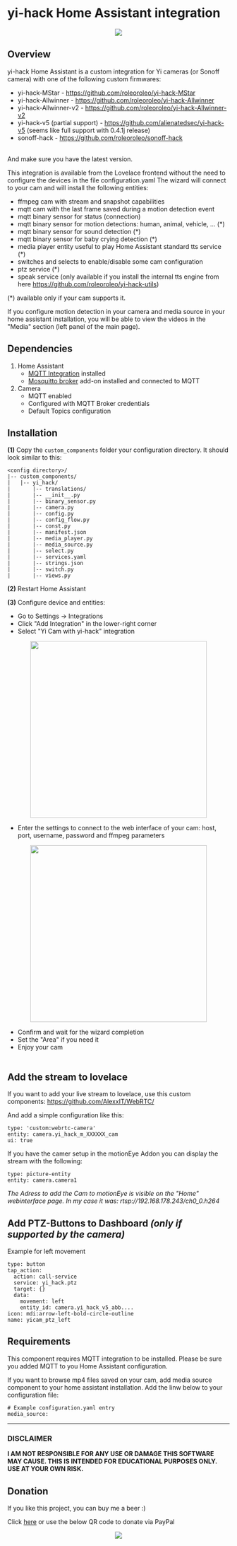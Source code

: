 # yi-hack Home Assistant integration
<p align="center">
<img src="https://github.com/roleoroleo/yi-hack_ha_integration/raw/main/images/icon.png">
</p>

## Overview
yi-hack Home Assistant is a custom integration for Yi cameras (or Sonoff camera) with one of the following custom firmwares:
- yi-hack-MStar - https://github.com/roleoroleo/yi-hack-MStar
- yi-hack-Allwinner - https://github.com/roleoroleo/yi-hack-Allwinner
- yi-hack-Allwinner-v2 - https://github.com/roleoroleo/yi-hack-Allwinner-v2
- yi-hack-v5 (partial support) - https://github.com/alienatedsec/yi-hack-v5 (seems like full support with 0.4.1j release)
- sonoff-hack - https://github.com/roleoroleo/sonoff-hack
<br>
And make sure you have the latest version.
<br>

This integration is available from the Lovelace frontend without the need to configure the devices in the file configuration.yaml
The wizard will connect to your cam and will install the following entities:
- ffmpeg cam with stream and snapshot capabilities
- mqtt cam with the last frame saved during a motion detection event
- mqtt binary sensor for status (connection)
- mqtt binary sensor for motion detections: human, animal, vehicle, ... (*)
- mqtt binary sensor for sound detection (*)
- mqtt binary sensor for baby crying detection (*)
- media player entity useful to play Home Assistant standard tts service (*)
- switches and selects to enable/disable some cam configuration
- ptz service (*)
- speak service (only available if you install the internal tts engine from here https://github.com/roleoroleo/yi-hack-utils)

(*) available only if your cam supports it.

If you configure motion detection in your camera and media source in your home assistant installation, you will be able to view the videos in the "Media" section (left panel of the main page).

## Dependencies
1. Home Assistant
   - [MQTT Integration](https://www.home-assistant.io/integrations/mqtt) installed
   - [Mosquitto broker](https://github.com/home-assistant/addons/tree/master/mosquitto) add-on installed and connected to MQTT
2. Camera
   - MQTT enabled
   - Configured with MQTT Broker credentials
   - Default Topics configuration

## Installation
**(1)** Copy the  `custom_components` folder your configuration directory.
It should look similar to this:
```
<config directory>/
|-- custom_components/
|   |-- yi_hack/
|       |-- translations/
|       |-- __init__.py
|       |-- binary_sensor.py
|       |-- camera.py
|       |-- config.py
|       |-- config_flow.py
|       |-- const.py
|       |-- manifest.json
|       |-- media_player.py
|       |-- media_source.py
|       |-- select.py
|       |-- services.yaml
|       |-- strings.json
|       |-- switch.py
|       |-- views.py
```
**(2)** Restart Home Assistant

**(3)** Configure device and entities:
- Go to Settings -> Integrations
- Click "Add Integration" in the lower-right corner
- Select "Yi Cam with yi-hack" integration
<p align="center">
<img src="https://user-images.githubusercontent.com/39277388/118390725-eadd7700-b630-11eb-87f9-9b03b1e587f4.png" width="400">
</p>

- Enter the settings to connect to the web interface of your cam: host, port, username, password and ffmpeg parameters
<p align="center">
<img src="https://user-images.githubusercontent.com/39277388/118390634-67bc2100-b630-11eb-8f73-008cad6b2b3d.png" width="400">
</p>

- Confirm and wait for the wizard completion
- Set the "Area" if you need it
- Enjoy your cam
<br><br>

## Add the stream to lovelace
If you want to add your live stream to lovelace, use this custom components: https://github.com/AlexxIT/WebRTC/

And add a simple configuration like this:
```
type: 'custom:webrtc-camera'
entity: camera.yi_hack_m_XXXXXX_cam
ui: true
```
If you have the camer setup in the motionEye Addon you can display the stream with the following:
```
type: picture-entity
entity: camera.camera1
```
_The Adress to add the Cam to motionEye is visible on the "Home" webinterface page. In my case it was: rtsp://192.168.178.243/ch0_0.h264_

## Add PTZ-Buttons to Dashboard _(only if supported by the camera)_
Example for left movement
```
type: button
tap_action:
  action: call-service
  service: yi_hack.ptz
  target: {}
  data:
    movement: left
    entity_id: camera.yi_hack_v5_abb....
icon: mdi:arrow-left-bold-circle-outline
name: yicam_ptz_left
```

## Requirements
This component requires MQTT integration to be installed.
Please be sure you added MQTT to you Home Assistant configuration.

If you want to browse mp4 files saved on your cam, add media source component to your home assistant installation.
Add the linw below to your configuration file:
```
# Example configuration.yaml entry
media_source:
```

---

### DISCLAIMER
**I AM NOT RESPONSIBLE FOR ANY USE OR DAMAGE THIS SOFTWARE MAY CAUSE. THIS IS INTENDED FOR EDUCATIONAL PURPOSES ONLY. USE AT YOUR OWN RISK.**

## Donation
If you like this project, you can buy me a beer :) 

Click [here](https://www.paypal.com/cgi-bin/webscr?cmd=_donations&business=JBYXDMR24FW7U&currency_code=EUR&source=url) or use the below QR code to donate via PayPal
<p align="center">
  <img src="https://github.com/roleoroleo/yi-hack_ha_integration/assets/39277388/196e34bf-8a72-4ed9-92ce-59010cd81b37"/>
</p>
